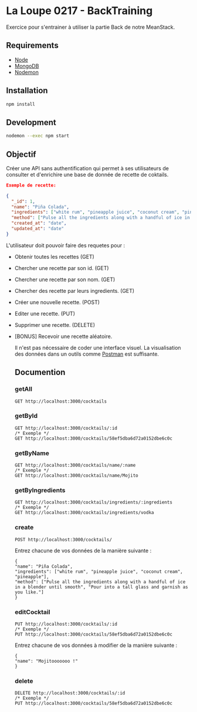 # La Loupe 0217 - BackTraining

Exercice pour s'entrainer à utiliser la partie Back de notre MeanStack.

## Requirements

- [Node](https://doc.ubuntu-fr.org/nodejs#depuis_un_ppa)
- [MongoDB](https://doc.ubuntu-fr.org/mongodb#installation)
- [Nodemon](http://nodemon.io/)

## Installation

```bash
npm install
```

## Development

```bash
nodemon --exec npm start
```

## Objectif

Créer une API sans authentification qui permet à ses utilisateurs de consulter et d'enrichire une base de donnée de recette de coktails.

```json
Exemple de recette:

{
  "_id": 1,
  "name": "Piña Colada",
  "ingredients": ["white rum", "pineapple juice", "coconut cream", "pineapple"],
  "method": ["Pulse all the ingredients along with a handful of ice in a blender until smooth", "Pour into a tall glass and garnish as you like."],
  "created_at": "date",
  "updated_at": "date"
}
```

L'utilisateur doit pouvoir faire des requetes pour :

- Obtenir toutes les recettes (GET)
- Chercher une recette par son id. (GET)
- Chercher une recette par son nom. (GET)
- Chercher des recette par leurs ingredients. (GET)
- Créer une nouvelle recette. (POST)
- Editer une recette. (PUT)
- Supprimer une recette. (DELETE)
- [BONUS] Recevoir une recette aléatoire.

  Il n'est pas nécessaire de coder une interface visuel. La visualisation des données dans un outils comme [Postman](https://chrome.google.com/webstore/detail/postman/fhbjgbiflinjbdggehcddcbncdddomop) est suffisante.

  ## Documention

  ### getAll

  ```
  GET http://localhost:3000/cocktails
  ```

  ### getById

  ```
  GET http://localhost:3000/cocktails/:id
  /* Exemple */
  GET http://localhost:3000/cocktails/58ef5dba6d72a0152dbe6c0c
  ```

  ### getByName

  ```
  GET http://localhost:3000/cocktails/name/:name
  /* Exemple */
  GET http://localhost:3000/cocktails/name/Mojito
  ```

  ### getByIngredients

  ```
  GET http://localhost:3000/cocktails/ingredients/:ingredients
  /* Exemple */
  GET http://localhost:3000/cocktails/ingredients/vodka
  ```

  ### create

  ```
  POST http://localhost:3000/cocktails/
  ```

  Entrez chacune de vos données de la manière suivante :

  ```
  {
  "name": "Piña Colada",
  "ingredients": ["white rum", "pineapple juice", "coconut cream", "pineapple"],
  "method": ["Pulse all the ingredients along with a handful of ice in a blender until smooth", "Pour into a tall glass and garnish as you like."]
  }
  ```

  ### editCocktail

  ```
  PUT http://localhost:3000/cocktails/:id
  /* Exemple */
  PUT http://localhost:3000/cocktails/58ef5dba6d72a0152dbe6c0c
  ```

  Entrez chacune de vos données à modifier de la manière suivante :

  ```
  {
  "name": "Mojitooooooo !"
  }
  ```

  ### delete

  ```
  DELETE http://localhost:3000/cocktails/:id
  /* Exemple */
  PUT http://localhost:3000/cocktails/58ef5dba6d72a0152dbe6c0c
  ```
